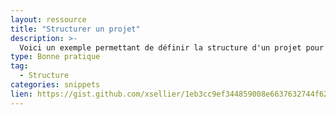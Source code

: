 ```yaml
---
layout: ressource
title: "Structurer un projet"
description: >-
  Voici un exemple permettant de définir la structure d'un projet pour Godot Engine.
type: Bonne pratique
tag:
  - Structure
categories: snippets
lien: https://gist.github.com/xsellier/1eb3cc9ef344859008e6637632744f62
---
```

